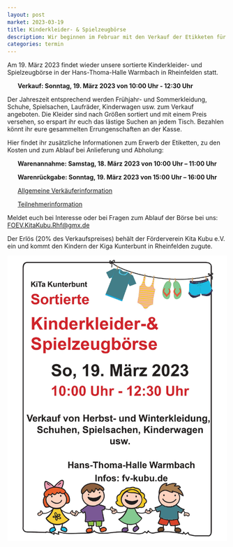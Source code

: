 ```yaml
---
layout: post
market: 2023-03-19
title: Kinderkleider- & Spielzeugbörse
description: Wir beginnen im Februar mit den Verkauf der Etikketen für unsere Sortierte Kinderkleider- & Spielzeugbörse in der Hans-Thoma-Halle Warmbach in Rheinfelden.
categories: termin
---
```


Am 19. März 2023 findet wieder unsere sortierte Kinderkleider- und Spielzeugbörse in der Hans-Thoma-Halle Warmbach in Rheinfelden statt.

&nbsp;&nbsp;&nbsp;&nbsp;&nbsp;&nbsp;**Verkauf: Sonntag, 19. März 2023 von 10:00 Uhr - 12:30 Uhr**

Der Jahreszeit entsprechend werden Frühjahr- und Sommerkleidung, Schuhe, Spielsachen, Laufräder, Kinderwagen usw. zum Verkauf angeboten.
Die Kleider sind nach Größen sortiert und mit einem Preis versehen, so erspart ihr euch das lästige Suchen an jedem Tisch. 
Bezahlen könnt ihr eure gesammelten Errungenschaften an der Kasse.

Hier findet ihr zusätzliche Informationen zum Erwerb der Etiketten, zu den Kosten und zum Ablauf bei Anlieferung und Abholung:


  &nbsp;&nbsp;&nbsp;&nbsp;&nbsp;&nbsp;**Warenannahme: 	Samstag, 18. März 2023 von 10:00 Uhr – 11:00 Uhr**
  
  &nbsp;&nbsp;&nbsp;&nbsp;&nbsp;&nbsp;**Warenrückgabe: 	Sonntag, 19. März 2023 von 15:00 Uhr – 16:00 Uhr**
  
  &nbsp;&nbsp;&nbsp;&nbsp;&nbsp;&nbsp;[Allgemeine Verkäuferinformation](/docs/202303_Allgemeine_Verkäuferinfo.pdf)
  
  &nbsp;&nbsp;&nbsp;&nbsp;&nbsp;&nbsp;[Teilnehmerinformation](/docs/202303_Allgemeine_Teilnehmerinfo.pdf)
  
Meldet euch bei Interesse oder bei Fragen zum Ablauf der Börse bei uns: <FOEV.KitaKubu.Rhf@gmx.de>

Der Erlös (20% des Verkaufspreises) behält der Förderverein Kita Kubu e.V. ein und kommt den Kindern der Kiga Kunterbunt in Rheinfelden zugute.

![Sortierte Kleidung](/images/202303_Plakat.jpg)
